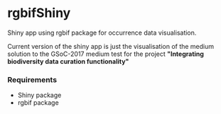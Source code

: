 # rgbifShiny
Shiny app using rgbif package for occurrence data visualisation.

Current version of the shiny app is just the visualisation of the medium solution to the GSoC-2017 medium test for the project **"Integrating biodiversity data curation functionality"** 

### Requirements
* Shiny package
* rgbif package
 
